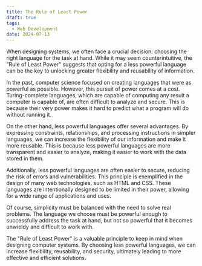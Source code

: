 ```yaml
---
title: The Rule of Least Power
draft: true
tags:
  - Web Development
date: 2024-07-13
---
```


When designing systems, we often face a crucial decision: choosing the right language for the task at hand. While it may seem counterintuitive, the "Rule of Least Power" suggests that opting for a less powerful language can be the key to unlocking greater flexibility and reusability of information.

In the past, computer science focused on creating languages that were as powerful as possible. However, this pursuit of power comes at a cost. Turing-complete languages, which are capable of computing any result a computer is capable of, are often difficult to analyze and secure. This is because their very power makes it hard to predict what a program will do without running it.

On the other hand, less powerful languages offer several advantages. By expressing constraints, relationships, and processing instructions in simpler languages, we can increase the flexibility of our information and make it more reusable. This is because less powerful languages are more transparent and easier to analyze, making it easier to work with the data stored in them.

Additionally, less powerful languages are often easier to secure, reducing the risk of errors and vulnerabilities. This principle is exemplified in the design of many web technologies, such as HTML and CSS. These languages are intentionally designed to be limited in their power, allowing for a wide range of applications and uses.

Of course, simplicity must be balanced with the need to solve real problems. The language we choose must be powerful enough to successfully address the task at hand, but not so powerful that it becomes unwieldy and difficult to work with.

The "Rule of Least Power" is a valuable principle to keep in mind when designing computer systems. By choosing less powerful languages, we can increase flexibility, reusability, and security, ultimately leading to more effective and efficient solutions.
